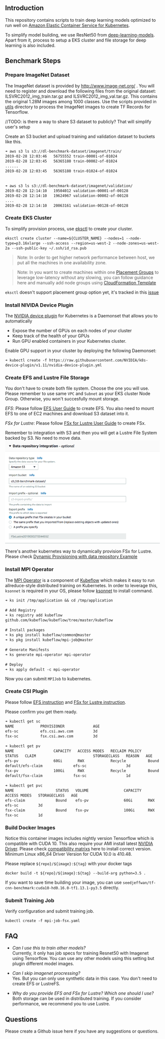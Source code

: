 ## Introduction

This repository contains scripts to train deep learning models optimized to run well on [Amazon Elastic Container Service for Kubernetes](https://aws.amazon.com/eks/). 


To simplify model building, we use ResNet50 from [deep-learning-models](https://github.com/aws-samples/deep-learning-models). Apart from it, process to setup a EKS cluster and file storage for deep learning is also included. 

## Benchmark Steps

### Prepare ImageNet Dataset

The ImageNet dataset is provided by http://www.image-net.org/ . You will need to register and download the following files from the original dataset: ILSVRC2012_img_train.tar.gz and ILSVRC2012_img_val.tar.gz. This contains the original 1.28M images among 1000 classes. Use the scripts provided in [utils](https://github.com/aws-samples/deep-learning-models/tree/master/utils/tensorflow) directory to process the ImageNet images to create TF Records for Tensorflow.

//TODO: is there a way to share S3 dataset to publicly? That will simplify user's setup

Create an S3 bucket and upload training and validation dataset to buckets like this. 

```
➜ aws s3 ls s3://dl-benchmark-dataset/imagenet/train/
2019-02-28 12:03:46   56755552 train-00001-of-01024
2019-02-28 12:03:45   56365180 train-00002-of-01024
......
2019-02-28 12:03:45   56365180 train-01024-of-01024


➜ aws s3 ls s3://dl-benchmark-dataset/imagenet/validation/
2019-02-28 12:14:10   19504012 validation-00001-of-00128
2019-02-28 12:14:10   19624967 validation-00002-of-00128
....
2019-02-28 12:14:10   20063161 validation-00128-of-00128

```

### Create EKS Cluster

To simplify provision process, use [eksctl](https://github.com/weaveworks/eksctl) to create your cluster.

```
eksctl create cluster --name=${CLUSTER_NAME} --nodes=1 --node-type=p3.16xlarge --ssh-access --region=us-west-2 --node-zones=us-west-2a --ssh-public-key ~/.ssh/id_rsa.pub
```

> Note: In order to get higher network performance between host, we put all the machines in one availability zone.

> Note: In you want to create machines within one [Placement Groups](https://docs.aws.amazon.com/AWSEC2/latest/UserGuide/placement-groups.html) to leverage low-latency without any slowing, you can follow guidance here and manually add node groups using [CloudFormation Template](eks_cluster/amazon-eks-nodegroup-placementgroup.yaml) 

 `eksctl` doesn't support placement group option yet, it's tracked in this [issue](https://github.com/weaveworks/eksctl/issues/479)

### Install NIVIDA Device Plugin
The [NVIDIA device plugin](https://github.com/NVIDIA/k8s-device-plugin) for Kubernetes is a Daemonset that allows you to automatically 
- Expose the number of GPUs on each nodes of your cluster
- Keep track of the health of your GPUs
- Run GPU enabled containers in your Kubernetes cluster.

Enable GPU support in your cluster by deploying the following Daemonset:

```
➜ kubectl create -f https://raw.githubusercontent.com/NVIDIA/k8s-device-plugin/v1.11/nvidia-device-plugin.yml
```

### Create EFS and Lustre File Storage
You don't have to create both file system. Choose the one you will use. 
Please remember to use same `VPC` and `Subnet` as your EKS cluster Node Group. Otherwise, you won't succesfully mount storage.

*EFS*: Please follow [EFS User Guide](https://docs.aws.amazon.com/efs/latest/ug/gs-step-two-create-efs-resources.html) to create EFS. You also need to mount EFS to one of EC2 machines and download S3 dataset into it. 

*FSx for Lustre*: Please follow [FSx for Lustre User Guide](https://docs.aws.amazon.com/fsx/latest/LustreGuide/getting-started.html) to create FSx.  

Remember to integration with S3 and then you will get a Lustre File System backed by S3. No need to move data. 
![fsx-s3-integration](images/fsx-s3-integration.png)

There's another kubernetes way to dynamically provision FSx for Lustre. Please check [Dynamic Provisioning with data repository Example](https://github.com/aws/csi-driver-amazon-fsx/tree/master/examples/kubernetes/dynamic_provisioning_s3)

### Install MPI Operator
The [MPI Operator](https://github.com/kubeflow/mpi-operator) is a component of [Kubeflow](https://github.com/kubeflow/kubeflow) which makes it easy to run allreduce-style distributed training on Kubernetes.
In order to leverage this, `ksonnet` is required in your OS, please follow [ksonnet](https://github.com/ksonnet/ksonnet) to install command. 


```
➜ ks init /tmp/application && cd /tmp/application

# Add Registry
➜ ks registry add kubeflow github.com/kubeflow/kubeflow/tree/master/kubeflow

# Install packages
➜ ks pkg install kubeflow/common@master
➜ ks pkg install kubeflow/mpi-job@master

# Generate Manifests
➜ ks generate mpi-operator mpi-operator

# Deploy
➜ ks apply default -c mpi-operator
```

Now you can submit `MPIJob` to kubernetes. 

### Create CSI Plugin
Please follow [EFS instruction](eks_cluster/efs/README.md) and [FSx for Lustre instruction](eks_cluster/fsx/README.md).

Please confirm you get them ready. 

```
➜ kubectl get sc
NAME            PROVISIONER             AGE
efs-sc          efs.csi.aws.com         3d
fsx-sc          fsx.csi.aws.com         3d

➜ kubectl get pv
NAME                  CAPACITY   ACCESS MODES   RECLAIM POLICY   STATUS   CLAIM                          STORAGECLASS   REASON   AGE
efs-pv                60Gi       RWX            Recycle          Bound    default/efs-claim              efs-sc                  3d
fsx-pv                100Gi      RWX            Recycle          Bound    default/fsx-claim              fsx-sc                  1d

➜ kubectl get pvc
NAME                   STATUS   VOLUME                CAPACITY   ACCESS MODES   STORAGECLASS   AGE
efs-claim              Bound    efs-pv                60Gi       RWX            efs-sc         3d
fsx-claim              Bound    fsx-pv                100Gi      RWX            fsx-sc         1d
```

### Build Docker Images
Notice this container images includes nightly version Tensorflow which is compatible with CUDA 10. This also require your AMI install latest [NVIDIA Driver](https://www.nvidia.com/Download/index.aspx?lang=en-us). Please check [compatibility matrixs](https://docs.nvidia.com/deploy/cuda-compatibility/index.html#binary-compatibility) here to install correct version. Minimum Linux x86_64 Driver Version for CUDA 10.0 is 410.48.


Please replace `${repo}/${image}:${tag}` with your docker tags

```
docker build -t ${repo}/${image}:${tag} --build-arg python=3.5 .
```

If you want to save time building your image, you can use `seedjeffwan/tf-cnn-benchmark:cuda10-hd0.16.0-tf1.13.1-py3.5` directly.

### Submit Training Job

Verify configuration and submit training job.
```
kubectl create -f mpi-job-fsx.yaml
```


## FAQ
- *Can I use this to train other models?*  
  Currently, it only has job specs for training Resnet50 with Imagenet using Tensorflow. You can use any other models using this setting but plugin different model images.

- *Can I skip imagenet procressing?*  
  Yes. But you can only use synthetic data in this case. You don't need to create EFS or LustreFS. 

- *Why do you provide EFS and FSx for Lustre? Which one should I use?*  
  Both storage can be used in distributed training. If you consider performance, we recommend you to use Lustre.

## Questions
Please create a Github issue here if you have any suggestions or questions.

